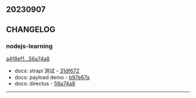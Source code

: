 ## 20230907

## CHANGELOG

### nodejs-learning

[a4f8ef1...56a74a8](https://github.com/zhbhun/nodejs-learning/compare/a4f8ef1...56a74a8)

* docs: strapi 测试 - [31df672](https://github.com/zhbhun/nodejs-learning/commit/31df672b8b0859dae7c8d1dbb1be4d33e51445f8)
* docs: payload demo - [b97e67a](https://github.com/zhbhun/nodejs-learning/commit/b97e67abf96b3bf82020d5b443a56b5c269f797a)
* docs: directus - [56a74a8](https://github.com/zhbhun/nodejs-learning/commit/56a74a8598e6c891003c6e9e27b17b0727470d68)

---

